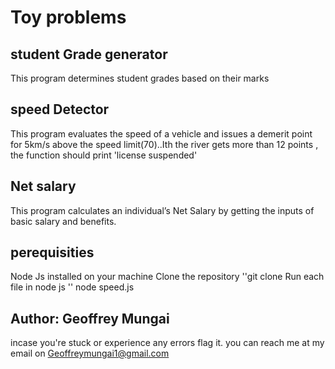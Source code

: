 # Toy problems
## student Grade generator
This program determines student grades based on their marks

## speed Detector 
This program evaluates the speed of a vehicle and issues a demerit point for 5km/s above the speed limit(70)..Ith the river gets more than 12 points , the function should print 'license suspended'

## Net salary
This program calculates an individual’s Net Salary by getting the inputs of basic salary and benefits.

## perequisities
Node Js installed on your machine
Clone the repository ''git clone <ssh code>
Run each file in node js '' node speed.js

## Author: Geoffrey Mungai
incase you're stuck or experience any errors flag it.
you can reach me at my email on Geoffreymungai1@gmail.com
